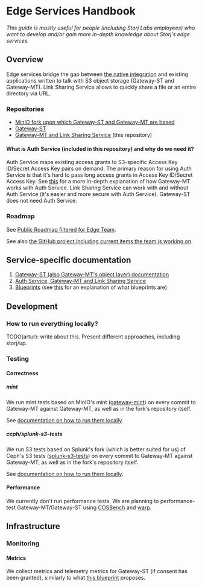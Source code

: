 # Edge Services Handbook

_This guide is mostly useful for people (including Storj Labs employees) who want to develop and/or gain more in-depth knowledge about Storj's edge services._

## Overview

Edge services bridge the gap between [the native integration](https://github.com/storj/uplink) and existing applications written to talk with S3 object storage (Gateway-ST and Gateway-MT). Link Sharing Service allows to quickly share a file or an entire directory via URL.

### Repositories

- [MinIO fork upon which Gateway-ST and Gateway-MT are based](https://github.com/storj/minio)
- [Gateway-ST](https://github.com/storj/gateway-st)
- [Gateway-MT and Link Sharing Service](https://github.com/storj/gateway-mt) (this repository)

<!-- TODO(artur): dependency graph might be nice. -->

#### What is Auth Service (included in this repository) and why do we need it?

Auth Service maps existing access grants to S3-specific Access Key ID/Secret Access Key pairs on demand. The primary reason for using Auth Service is that it's hard to pass long access grants in Access Key ID/Secret Access Key. See [this](https://github.com/storj/gateway-mt/blob/7113bd0a4b0e746da9fa0374f216d23d075c5c17/docs/blueprints/security-auth.md#design) for a more in-depth explanation of how Gateway-MT works with Auth Service. Link Sharing Service can work with and without Auth Service (it's easier and more secure with Auth Service). Gateway-ST does not need Auth Service.

### Roadmap

See [Public Roadmap filtered for Edge Team](https://github.com/orgs/storj/projects/23/views/15?filterQuery=team%3A%22edge+team%22).

See also [the GitHub project including current items the team is working on](https://github.com/orgs/storj/projects/29).

## Service-specific documentation

1. [Gateway-ST (also Gateway-MT's object layer) documentation](https://github.com/storj/gateway-st/blob/main/README.md)
2. [Auth Service, Gateway-MT and Link Sharing Service](../README.md)
3. [Blueprints](../docs/blueprints/) (see [this](https://github.com/storj/storj/blob/main/docs/blueprints/README.md) for an explanation of what blueprints are)

## Development

### How to run everything locally?

TODO(artur): write about this. Present different approaches, including storj/up.

### Testing

#### Correctness

##### mint

We run mint tests based on MinIO's mint ([gateway-mint](https://github.com/storj/gateway-mint)) on every commit to Gateway-MT against Gateway-MT, as well as in the fork's repository itself.

See [documentation on how to run them locally](https://github.com/storj/gateway-mint/blob/main/jenkins/README.md).

##### ceph/splunk-s3-tests

We run S3 tests based on Splunk's fork (which is better suited for us) of Ceph's S3 tests ([splunk-s3-tests](https://github.com/storj/splunk-s3-tests)) on every commit to Gateway-MT against Gateway-MT, as well as in the fork's repository itself.

See [documentation on how to run them locally](https://github.com/storj/splunk-s3-tests/blob/main/jenkins/README.md).

#### Performance

We currently don't run performance tests. We are planning to performance-test Gateway-MT/Gateway-ST using [COSBench](https://github.com/intel-cloud/cosbench) and [warp](https://github.com/minio/warp).

## Infrastructure

### Monitoring

#### Metrics

We collect metrics and telemetry metrics for Gateway-ST (if consent has been granted), similarly to what [this blueprint](https://github.com/storj/storj/blob/e486a073cbb812771e30893b4c278f09776acf47/docs/blueprints/uplink-telemetry.md) proposes.
